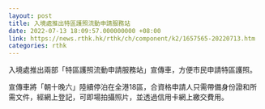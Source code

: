 ```yaml
---
layout: post
title: 入境處推出特區護照流動申請服務站
date: 2022-07-13 18:09:57.000000000 +08:00
link: https://news.rthk.hk/rthk/ch/component/k2/1657565-20220713.htm
categories: rthk
---
```


入境處推出兩部「特區護照流動申請服務站」宣傳車，方便市民申請特區護照。

宣傳車將「朝十晚六」陸續停泊在全港18區，合資格申請人只需帶備身份證和所需文件，經網上登記，可即場拍攝照片，並透過信用卡網上繳交費用。
